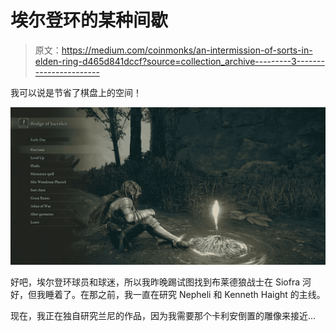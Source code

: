# 埃尔登环的某种间歇

> 原文：<https://medium.com/coinmonks/an-intermission-of-sorts-in-elden-ring-d465d841dccf?source=collection_archive---------3----------------------->

我可以说是节省了棋盘上的空间！

![](img/23719d48b5de7c05a48837f57f03c889.png)

好吧，埃尔登环球员和球迷，所以我昨晚踢试图找到布莱德狼战士在 Siofra 河好，但我睡着了。在那之前，我一直在研究 Nepheli 和 Kenneth Haight 的主线。

现在，我正在独自研究兰尼的作品，因为我需要那个卡利安倒置的雕像来接近…